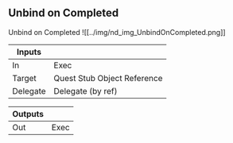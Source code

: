 ## Unbind on Completed
Unbind on Completed
![[../img/nd_img_UnbindOnCompleted.png]]

|Inputs||
|--|--|
| In | Exec |
| Target | Quest Stub Object Reference |
| Delegate | Delegate (by ref) |

|Outputs||
|--|--|
| Out | Exec |
